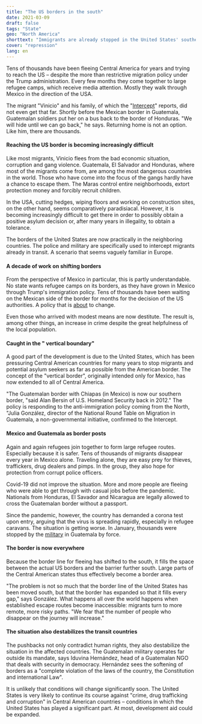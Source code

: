 ```yaml
---
title: "The US borders in the south"
date: 2021-03-09
draft: false
tags: "State"
geo: "North America"
shorttext: "Immigrants are already stopped in the United States' southern neighbors. The vertical border policy goes way back."
cover: "repression"
lang: en
---
```


Tens of thousands have been fleeing Central America for years and trying to reach the US – despite the more than restrictive migration policy under the Trump administration. Every few months they come together to large refugee camps, which receive media attention. Mostly they walk through Mexico in the direction of the USA.

The migrant "Vinicio" and his family, of which the "[Intercept](https://theintercept.com/2021/02/02/honduran-migrant-caravan-vertical-border-guatemala/ "A HONDURAN MIGRANT CARAVAN COLLIDES WITH THE U.S. VERTICAL BORDER IN GUATEMALA")" reports, did not even get that far. Shortly before the Mexican border in Guatemala, Guatemalan soldiers put her on a bus back to the border of Honduras. "We will hide until we can go back," he says. Returning home is not an option. Like him, there are thousands.

####  Reaching the US border is becoming increasingly difficult

Like most migrants, Vinicio flees from the bad economic situation, corruption and gang violence. Guatemala, El Salvador and Honduras, where most of the migrants come from, are among the most dangerous countries in the world. Those who have come into the focus of the gangs hardly have a chance to escape them. The Maras control entire neighborhoods, extort protection money and forcibly recruit children.

In the USA, cutting hedges, wiping floors and working on construction sites, on the other hand, seems comparatively paradisiacal. However, it is becoming increasingly difficult to get there in order to possibly obtain a positive asylum decision or, after many years in illegality, to obtain a tolerance.

The borders of the United States are now practically in the neighboring countries. The police and military are specifically used to intercept migrants already in transit. A scenario that seems vaguely familiar in Europe.

####  A decade of work on shifting borders

From the perspective of Mexico in particular, this is partly understandable. No state wants refugee camps on its borders, as they have grown in Mexico through Trump's immigration policy. Tens of thousands have been waiting on the Mexican side of the border for months for the decision of the US authorities. A policy that is [about](https://www.n-tv.de/politik/Fluechtlinge-warten-auf-Einlass-in-die-USA-article22374677.html "Flüchtlinge warten auf Einlass in die USA") to change.

Even those who arrived with modest means are now destitute. The result is, among other things, an increase in crime despite the great helpfulness of the local population.

#### Caught in the " vertical boundary"

A good part of the development is due to the United States, which has been pressuring Central American countries for many years to stop migrants and potential asylum seekers as far as possible from the American border. The concept of the "vertical border", originally intended only for Mexico, has now extended to all of Central America.

"The Guatemalan border with Chiapas (in Mexico) is now our southern border, "said Alan Bersin of U.S. Homeland Security back in 2012." The policy is responding to the anti-immigration policy coming from the North, "Julia González, director of the National Round Table on Migration in Guatemala, a non-governmental initiative, confirmed to the Intercept.

#### Mexico and Guatemala as border posts

Again and again refugees join together to form large refugee routes. Especially because it is safer. Tens of thousands of migrants disappear every year in Mexico alone. Traveling alone, they are easy prey for thieves, traffickers, drug dealers and pimps. In the group, they also hope for protection from corrupt police officers.

Covid-19 did not improve the situation. More and more people are fleeing who were able to get through with casual jobs before the pandemic. Nationals from Honduras, El Savador and Nicaragua are legally allowed to cross the Guatemalan border without a passport.

Since the pandemic, however, the country has demanded a corona test upon entry, arguing that the virus is spreading rapidly, especially in refugee caravans. The situation is getting worse. In January, thousands were stopped by the [military](https://www.tagesschau.de/ausland/amerika/honduras-guatemala-karawane-101.html "Flüchtlinge mit Gewalt gestoppt") in Guatemala by force.

#### The border is now everywhere

Because the border line for fleeing has shifted to the south, it fills the space between the actual US borders and the barrier further south. Large parts of the Central American states thus effectively become a border area.

"The problem is not so much that the border line of the United States has been moved south, but that the border has expanded so that it fills every gap," says González. What happens all over the world happens when established escape routes become inaccessible: migrants turn to more remote, more risky paths. "We fear that the number of people who disappear on the journey will increase."

#### The situation also destabilizes the transit countries

The pushbacks not only contradict human rights, they also destabilize the situation in the affected countries. The Guatemalan military operates far outside its mandate, says Iduvina Hernández, head of a Guatemalan NGO that deals with security in democracy. Hernández sees the softening of borders as a "complete violation of the laws of the country, the Constitution and international Law".

It is unlikely that conditions will change significantly soon. The United States is very likely to continue its course against "crime, drug trafficking and corruption" in Central American countries – conditions in which the United States has played a significant part. At most, development aid could be expanded.
